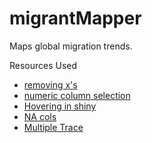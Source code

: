 # migrantMapper
Maps global migration trends.

Resources Used
* [removing x's](http://stackoverflow.com/questions/9098245/r-why-are-xs-added-to-the-names-of-variables-in-my-data-frame)
* [numeric column selection](http://stackoverflow.com/questions/5863097/selecting-only-numeric-columns-from-a-data-frame)
* [Hovering in shiny](https://gallery.shinyapps.io/093-plot-interaction-basic/)
* [NA cols](http://stackoverflow.com/questions/2643939/remove-columns-from-dataframe-where-all-values-are-na)
* [Multiple Trace](https://plot.ly/r/graphing-multiple-chart-types/)
